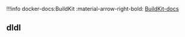 !!!info
    docker-docs:BuildKit :material-arrow-right-bold:
    [BuildKit-docs](https://docs.docker.com/build/buildkit/)
## dldl